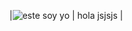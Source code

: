 |![este soy yo](https://media.licdn.com/dms/image/D4E03AQFPiNEOS79s_A/profile-displayphoto-shrink_400_400/0/1695307804822?e=1700697600&v=beta&t=GNwYSqw1Lm3InrvkM3HfTFCNkPFhwluhqJdzsjuiAgs) | hola jsjsjs |
